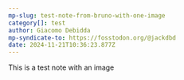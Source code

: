 ```yaml
---
mp-slug: test-note-from-bruno-with-one-image
category[]: test
author: Giacomo Debidda
mp-syndicate-to: https://fosstodon.org/@jackdbd
date: 2024-11-21T10:36:23.877Z
---
```


This is a test note with an image